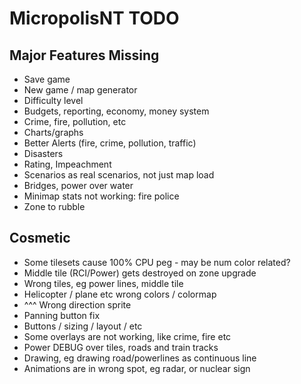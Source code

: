 # MicropolisNT TODO


## Major Features Missing
- Save game
- New game / map generator
- Difficulty level
- Budgets, reporting, economy, money system
- Crime, fire, pollution, etc
- Charts/graphs
- Better Alerts (fire, crime, pollution, traffic)
- Disasters
- Rating, Impeachment
- Scenarios as real scenarios, not just map load
- Bridges, power over water
- Minimap stats not working: fire police
- Zone to rubble

## Cosmetic
- Some tilesets cause 100% CPU peg - may be num color related?
- Middle tile (RCI/Power) gets destroyed on zone upgrade
- Wrong tiles, eg power lines, middle tile
- Helicopter / plane etc wrong colors / colormap
- ^^^ Wrong direction sprite
- Panning button fix
- Buttons / sizing / layout / etc
- Some overlays are not working, like crime, fire etc
- Power DEBUG over tiles, roads and train tracks
- Drawing, eg drawing road/powerlines as continuous line
- Animations are in wrong spot, eg radar, or nuclear sign

